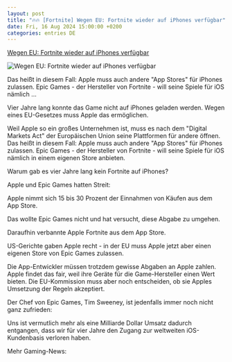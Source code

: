 ```yaml
---
layout: post
title: "🔥🔥 [Fortnite] Wegen EU: Fortnite wieder auf iPhones verfügbar"
date: Fri, 16 Aug 2024 15:00:00 +0200
categories: entries DE
---
```

[Wegen EU: Fortnite wieder auf iPhones verfügbar](https://www.dasding.de/newszone/fortnite-apple-iphone-verfuegbar-eu-digitalgesetz-100.html)

![Wegen EU: Fortnite wieder auf iPhones verfügbar](https://www.dasding.de/newszone/1723810086905%2Cfortnite-iphone-app-100~_v-16x9@2dL_-6c42aff4e68b43c7868c3240d3ebfa29867457da.jpg)

Das heißt in diesem Fall: Apple muss auch andere "App Stores" für iPhones zulassen. Epic Games - der Hersteller von Fortnite - will seine Spiele für iOS nämlich ...

Vier Jahre lang konnte das Game nicht auf iPhones geladen werden. Wegen eines EU-Gesetzes muss Apple das ermöglichen.

Weil Apple so ein großes Unternehmen ist, muss es nach dem "Digital Markets Act" der Europäischen Union seine Plattformen für andere öffnen. Das heißt in diesem Fall: Apple muss auch andere "App Stores" für iPhones zulassen. Epic Games - der Hersteller von Fortnite - will seine Spiele für iOS nämlich in einem eigenen Store anbieten.

Warum gab es vier Jahre lang kein Fortnite auf iPhones?

Apple und Epic Games hatten Streit:

Apple nimmt sich 15 bis 30 Prozent der Einnahmen von Käufen aus dem App Store.

Das wollte Epic Games nicht und hat versucht, diese Abgabe zu umgehen.

Daraufhin verbannte Apple Fortnite aus dem App Store.

US-Gerichte gaben Apple recht - in der EU muss Apple jetzt aber einen eigenen Store von Epic Games zulassen.

Die App-Entwickler müssen trotzdem gewisse Abgaben an Apple zahlen. Apple findet das fair, weil ihre Geräte für die Game-Hersteller einen Wert bieten. Die EU-Kommission muss aber noch entscheiden, ob sie Apples Umsetzung der Regeln akzeptiert.

Der Chef von Epic Games, Tim Sweeney, ist jedenfalls immer noch nicht ganz zufrieden:

Uns ist vermutlich mehr als eine Milliarde Dollar Umsatz dadurch entgangen, dass wir für vier Jahre den Zugang zur weltweiten iOS-Kundenbasis verloren haben.

Mehr Gaming-News:


